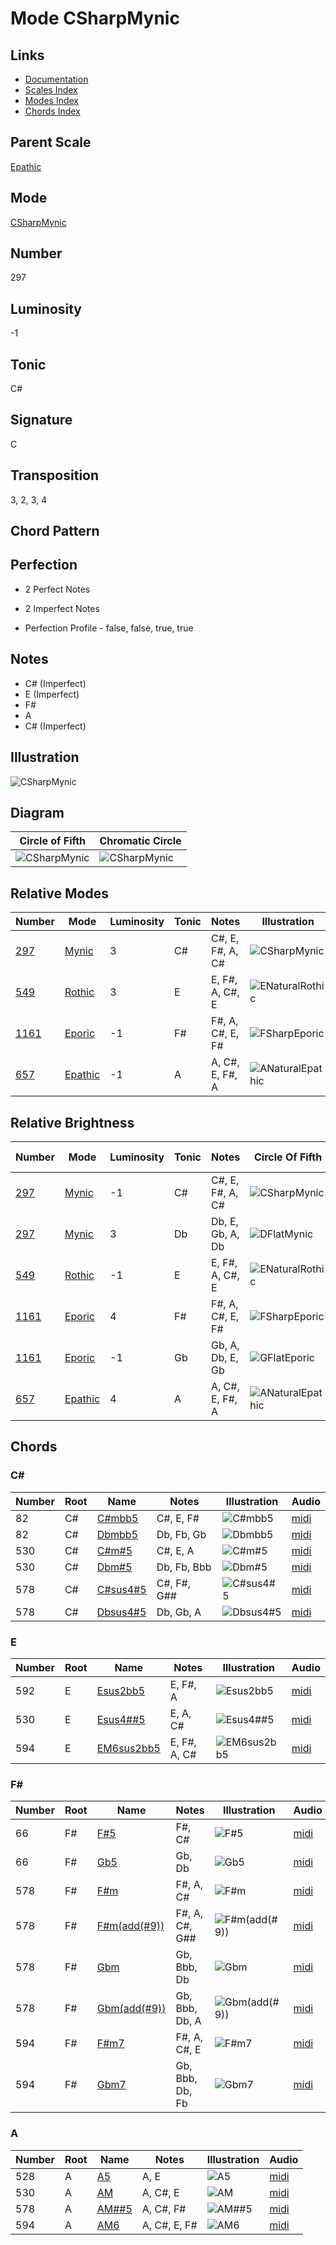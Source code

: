 # Mode CSharpMynic

## Links

- [Documentation](README.md)
- [Scales Index](Scales.md)
- [Modes Index](Modes.md)
- [Chords Index](Chords.md)

## Parent Scale

[Epathic](ScaleEpathic.md)

## Mode

[CSharpMynic](ModeCSharpMynic.md)

## Number

297

## Luminosity

-1

## Tonic

C#

## Signature

C

## Transposition

3, 2, 3, 4

## Chord Pattern



## Perfection

 - 2 Perfect Notes

 - 2 Imperfect Notes

 - Perfection Profile - false, false, true, true

## Notes

- C# (Imperfect)
- E (Imperfect)
- F#
- A
- C# (Imperfect)

## Illustration

![CSharpMynic](ModeCSharpMynic.png)

## Diagram

| Circle of Fifth | Chromatic Circle |
|-----------------|------------------|
| ![CSharpMynic](CircleOfFifthModeCSharpMynic.svg) | ![CSharpMynic](ChromaticCircleModeCSharpMynic.svg) |
## Relative Modes

| Number | Mode | Luminosity | Tonic | Notes | Illustration |
|--------|------|------------|-------|-------|--------------|
| [297](https://ianring.com/musictheory/scales/297) | [Mynic](ModeMynic.md) | 3 | C# | C#, E, F#, A, C# | ![CSharpMynic](ModeCSharpMynic.png) |
| [549](https://ianring.com/musictheory/scales/549) | [Rothic](ModeRothic.md) | 3 | E | E, F#, A, C#, E | ![ENaturalRothic](ModeENaturalRothic.png) |
| [1161](https://ianring.com/musictheory/scales/1161) | [Eporic](ModeEporic.md) | -1 | F# | F#, A, C#, E, F# | ![FSharpEporic](ModeFSharpEporic.png) |
| [657](https://ianring.com/musictheory/scales/657) | [Epathic](ModeEpathic.md) | -1 | A | A, C#, E, F#, A | ![ANaturalEpathic](ModeANaturalEpathic.png) |
## Relative Brightness

| Number | Mode | Luminosity | Tonic | Notes | Circle Of Fifth | Chromatic Circle |
|--------|------|------------|-------|-------|-----------------|------------------|
| [297](https://ianring.com/musictheory/scales/297) | [Mynic](ModeMynic.md) | -1 | C# | C#, E, F#, A, C# | ![CSharpMynic](CircleOfFifthModeCSharpMynic.svg) | ![CSharpMynic](ChromaticCircleModeCSharpMynic.svg) |
| [297](https://ianring.com/musictheory/scales/297) | [Mynic](ModeMynic.md) | 3 | Db | Db, E, Gb, A, Db | ![DFlatMynic](CircleOfFifthModeDFlatMynic.svg) | ![DFlatMynic](ChromaticCircleModeDFlatMynic.svg) |
| [549](https://ianring.com/musictheory/scales/549) | [Rothic](ModeRothic.md) | -1 | E | E, F#, A, C#, E | ![ENaturalRothic](CircleOfFifthModeENaturalRothic.svg) | ![ENaturalRothic](ChromaticCircleModeENaturalRothic.svg) |
| [1161](https://ianring.com/musictheory/scales/1161) | [Eporic](ModeEporic.md) | 4 | F# | F#, A, C#, E, F# | ![FSharpEporic](CircleOfFifthModeFSharpEporic.svg) | ![FSharpEporic](ChromaticCircleModeFSharpEporic.svg) |
| [1161](https://ianring.com/musictheory/scales/1161) | [Eporic](ModeEporic.md) | -1 | Gb | Gb, A, Db, E, Gb | ![GFlatEporic](CircleOfFifthModeGFlatEporic.svg) | ![GFlatEporic](ChromaticCircleModeGFlatEporic.svg) |
| [657](https://ianring.com/musictheory/scales/657) | [Epathic](ModeEpathic.md) | 4 | A | A, C#, E, F#, A | ![ANaturalEpathic](CircleOfFifthModeANaturalEpathic.svg) | ![ANaturalEpathic](ChromaticCircleModeANaturalEpathic.svg) |

## Chords

### C#

| Number | Root | Name | Notes | Illustration | Audio |
|--------|------|------|-------|--------------|-------|
| 82 | C# | [C#mbb5](ChordCSharpMinorDoubleFlatFifth.md) | C#, E, F# | ![C#mbb5](ChordCSharpMinorDoubleFlatFifthRootPosition.png) | [midi](ChordCSharpMinorDoubleFlatFifthRootPosition.mid) |
| 82 | C# | [Dbmbb5](ChordDFlatMinorDoubleFlatFifth.md) | Db, Fb, Gb | ![Dbmbb5](ChordDFlatMinorDoubleFlatFifthRootPosition.png) | [midi](ChordDFlatMinorDoubleFlatFifthRootPosition.mid) |
| 530 | C# | [C#m#5](ChordCSharpMinorSharpFifth.md) | C#, E, A | ![C#m#5](ChordCSharpMinorSharpFifthRootPosition.png) | [midi](ChordCSharpMinorSharpFifthRootPosition.mid) |
| 530 | C# | [Dbm#5](ChordDFlatMinorSharpFifth.md) | Db, Fb, Bbb | ![Dbm#5](ChordDFlatMinorSharpFifthRootPosition.png) | [midi](ChordDFlatMinorSharpFifthRootPosition.mid) |
| 578 | C# | [C#sus4#5](ChordCSharpSuspendedFourthSharpFifth.md) | C#, F#, G## | ![C#sus4#5](ChordCSharpSuspendedFourthSharpFifthRootPosition.png) | [midi](ChordCSharpSuspendedFourthSharpFifthRootPosition.mid) |
| 578 | C# | [Dbsus4#5](ChordDFlatSuspendedFourthSharpFifth.md) | Db, Gb, A | ![Dbsus4#5](ChordDFlatSuspendedFourthSharpFifthRootPosition.png) | [midi](ChordDFlatSuspendedFourthSharpFifthRootPosition.mid) |

### E

| Number | Root | Name | Notes | Illustration | Audio |
|--------|------|------|-------|--------------|-------|
| 592 | E | [Esus2bb5](ChordENaturalSuspendedSecondDoubleFlatFifth.md) | E, F#, A | ![Esus2bb5](ChordENaturalSuspendedSecondDoubleFlatFifthRootPosition.png) | [midi](ChordENaturalSuspendedSecondDoubleFlatFifthRootPosition.mid) |
| 530 | E | [Esus4##5](ChordENaturalSuspendedFourthDoubleSharpFifth.md) | E, A, C# | ![Esus4##5](ChordENaturalSuspendedFourthDoubleSharpFifthRootPosition.png) | [midi](ChordENaturalSuspendedFourthDoubleSharpFifthRootPosition.mid) |
| 594 | E | [EM6sus2bb5](ChordENaturalMajorSixthSuspendedSecondDoubleFlatFifth.md) | E, F#, A, C# | ![EM6sus2bb5](ChordENaturalMajorSixthSuspendedSecondDoubleFlatFifthRootPosition.png) | [midi](ChordENaturalMajorSixthSuspendedSecondDoubleFlatFifthRootPosition.mid) |

### F#

| Number | Root | Name | Notes | Illustration | Audio |
|--------|------|------|-------|--------------|-------|
| 66 | F# | [F#5](ChordFSharpPowerChord.md) | F#, C# | ![F#5](ChordFSharpPowerChordRootPosition.png) | [midi](ChordFSharpPowerChordRootPosition.mid) |
| 66 | F# | [Gb5](ChordGFlatPowerChord.md) | Gb, Db | ![Gb5](ChordGFlatPowerChordRootPosition.png) | [midi](ChordGFlatPowerChordRootPosition.mid) |
| 578 | F# | [F#m](ChordFSharpMinor.md) | F#, A, C# | ![F#m](ChordFSharpMinorRootPosition.png) | [midi](ChordFSharpMinorRootPosition.mid) |
| 578 | F# | [F#m(add(#9))](ChordFSharpMinorAddSharpNinth.md) | F#, A, C#, G## | ![F#m(add(#9))](ChordFSharpMinorAddSharpNinthRootPosition.png) | [midi](ChordFSharpMinorAddSharpNinthRootPosition.mid) |
| 578 | F# | [Gbm](ChordGFlatMinor.md) | Gb, Bbb, Db | ![Gbm](ChordGFlatMinorRootPosition.png) | [midi](ChordGFlatMinorRootPosition.mid) |
| 578 | F# | [Gbm(add(#9))](ChordGFlatMinorAddSharpNinth.md) | Gb, Bbb, Db, A | ![Gbm(add(#9))](ChordGFlatMinorAddSharpNinthRootPosition.png) | [midi](ChordGFlatMinorAddSharpNinthRootPosition.mid) |
| 594 | F# | [F#m7](ChordFSharpMinorSeventh.md) | F#, A, C#, E | ![F#m7](ChordFSharpMinorSeventhRootPosition.png) | [midi](ChordFSharpMinorSeventhRootPosition.mid) |
| 594 | F# | [Gbm7](ChordGFlatMinorSeventh.md) | Gb, Bbb, Db, Fb | ![Gbm7](ChordGFlatMinorSeventhRootPosition.png) | [midi](ChordGFlatMinorSeventhRootPosition.mid) |

### A

| Number | Root | Name | Notes | Illustration | Audio |
|--------|------|------|-------|--------------|-------|
| 528 | A | [A5](ChordANaturalPowerChord.md) | A, E | ![A5](ChordANaturalPowerChordRootPosition.png) | [midi](ChordANaturalPowerChordRootPosition.mid) |
| 530 | A | [AM](ChordANaturalMajor.md) | A, C#, E | ![AM](ChordANaturalMajorRootPosition.png) | [midi](ChordANaturalMajorRootPosition.mid) |
| 578 | A | [AM##5](ChordANaturalMajorDoubleSharpFifth.md) | A, C#, F# | ![AM##5](ChordANaturalMajorDoubleSharpFifthRootPosition.png) | [midi](ChordANaturalMajorDoubleSharpFifthRootPosition.mid) |
| 594 | A | [AM6](ChordANaturalMajorSixth.md) | A, C#, E, F# | ![AM6](ChordANaturalMajorSixthRootPosition.png) | [midi](ChordANaturalMajorSixthRootPosition.mid) |

